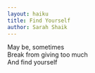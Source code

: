 ```yaml
---
layout: haiku
title: Find Yourself
author: Sarah Shaik
---
```


May be, sometimes<br>
Break from giving too much<br>
And find yourself<br>
